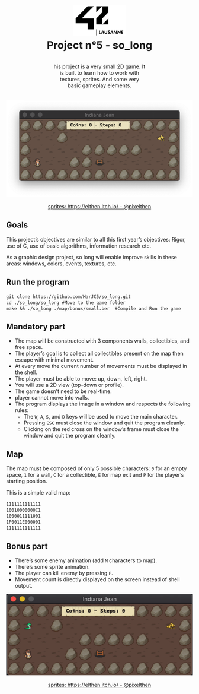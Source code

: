 <h1 align="center">
    <img alt="42Lausanne" title="42Lausanne" src="https://github.com/MarJC5/42/blob/main/42_logo.svg" width="140"> </br>
    Project n°5 - so_long
    <h4 align="center" style="width: 50%; margin: 2rem auto; font-weight: normal;">
    his project is a very small 2D game. It is built to learn how to work with textures, sprites. And some very basic gameplay elements.
    </h4>
</h1>

<a href="sprites: https://elthen.itch.io/">
  <p align="center">
    <img src="./doc/img/screen-1.png" alt="sprites: https://elthen.itch.io/ - @pixelthen"/>
  </p`>
  <p align="center">sprites: https://elthen.itch.io/ - @pixelthen</p>
</a>

## Goals

This project’s objectives are similar to all this first year’s objectives: Rigor, use of C, use
of basic algorithms, information research etc.

As a graphic design project, so long will enable improve skills in these
areas: windows, colors, events, textures, etc.

## Run the program

```shell
git clone https://github.com/MarJC5/so_long.git
cd ./so_long/so_long #Move to the game folder
make && ./so_long ./map/bonus/small.ber  #Compile and Run the game
```

## Mandatory part

- The map will be constructed with 3 components walls, collectibles, and free space.
- The player’s goal is to collect all collectibles present on the map then escape with minimal movement.
- At every move the current number of movements must be displayed in the shell.
- The player must be able to move: up, down, left, right.
- You will use a 2D view (top-down or profile).
- The game doesn’t need to be real-time.
- player cannot move into walls.
- The program displays the image in a window and respects the following rules:
  - The `W`, `A`, `S`, and `D` keys will be used to move the main character.
  - Pressing `ESC` must close the window and quit the program cleanly.
  - Clicking on the red cross on the window’s frame must close the window and quit the program cleanly.

## Map

The map must be composed of only 5 possible characters: ``0`` for an empty space, ``1`` for a wall, ``C`` for a collectible, ``E`` for map exit and ``P`` for the player’s starting position.

This is a simple valid map:

```nano
1111111111111
10010000000C1
1000011111001
1P0011E000001
1111111111111
```

## Bonus part
- There’s some enemy animation (add `M` characters to map).
- There’s some sprite animation.
- The player can kill enemy by pressing `P`.
- Movement count is directly displayed on the screen instead of shell output.

<a href="sprites: https://elthen.itch.io/">
  <p align="center">
    <img src="./doc/img/screen-2.gif" alt="sprites: https://elthen.itch.io/ - @pixelthen"/>
  </p>
  <p align="center">sprites: https://elthen.itch.io/ - @pixelthen</p>
</a>
